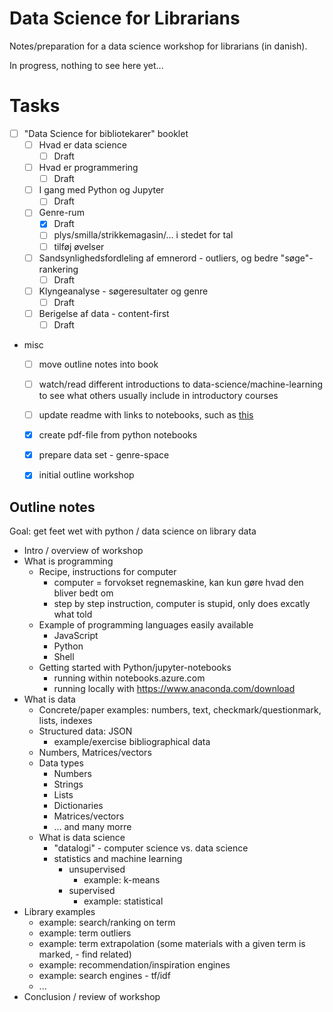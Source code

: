 # Data Science for Librarians

Notes/preparation for a data science workshop for librarians (in danish).

In progress, nothing to see here yet...

# Tasks

- [ ] "Data Science for bibliotekarer" booklet
    - [ ] Hvad er data science
        - [ ] Draft
    - [ ] Hvad er programmering
        - [ ] Draft
    - [ ] I gang med Python og Jupyter
        - [ ] Draft
    - [ ] Genre-rum
        - [x] Draft
        - [ ] plys/smilla/strikkemagasin/... i stedet for tal
        - [ ] tilføj øvelser
    - [ ] Sandsynlighedsfordleling af emnerord - outliers, og bedre "søge"-rankering
        - [ ] Draft
    - [ ] Klyngeanalyse - søgeresultater og genre
        - [ ] Draft
    - [ ] Berigelse af data - content-first
        - [ ] Draft
- misc
    - [ ] move outline notes into book
    - [ ] watch/read different introductions to data-science/machine-learning to see what others usually include in introductory courses
    - [ ] update readme with links to notebooks, such as [this](./notebooks/genre-rum.ipynb)
    - [x] create pdf-file from python notebooks
    - [x] prepare data set - genre-space
    - [x] initial outline workshop


## Outline notes

Goal: get feet wet with python / data science on library data

- Intro / overview of workshop
- What is programming
    - Recipe, instructions for computer
        - computer = forvokset regnemaskine, kan kun gøre hvad den bliver bedt om
        - step by step instruction, computer is stupid, only does excatly what told
    - Example of programming languages easily available
        - JavaScript
        - Python
        - Shell
    - Getting started with Python/jupyter-notebooks
        - running within notebooks.azure.com
        - running locally with https://www.anaconda.com/download
- What is data
    - Concrete/paper examples: numbers, text, checkmark/questionmark, lists, indexes
    - Structured data: JSON
        - example/exercise bibliographical data
    - Numbers, Matrices/vectors
    - Data types
        - Numbers
        - Strings
        - Lists
        - Dictionaries
        - Matrices/vectors
        - ... and many morre
    - What is data science
        - "datalogi" - computer science vs. data science
        - statistics and machine learning
            - unsupervised
                - example: k-means
            - supervised
                - example: statistical
- Library examples
    - example: search/ranking on term
    - example: term outliers
    - example: term extrapolation (some materials with a given term is marked, - find related)
    - example: recommendation/inspiration engines
    - example: search engines - tf/idf
    - ...
- Conclusion / review of workshop
